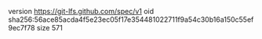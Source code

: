 version https://git-lfs.github.com/spec/v1
oid sha256:56ace85acda4f5e23ec05f17e354481022711f9a54c30b16a150c55ef9ec7f78
size 571
